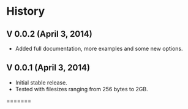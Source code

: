 # History

## V 0.0.2 (April 3, 2014)
* Added full documentation, more examples and some new options.

## V 0.0.1 (April 3, 2014)
* Initial stable release.
* Tested with filesizes ranging from 256 bytes to 2GB.

=======
